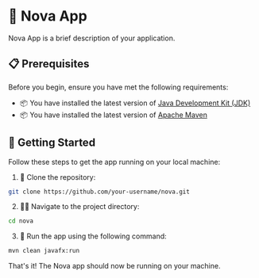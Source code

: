 # 🚀 Nova App

Nova App is a brief description of your application.

## 📋 Prerequisites

Before you begin, ensure you have met the following requirements:

- 📦 You have installed the latest version of [Java Development Kit (JDK)](https://www.oracle.com/java/technologies/javase-jdk11-downloads.html)
- 📦 You have installed the latest version of [Apache Maven](https://maven.apache.org/download.cgi)

## 🚀 Getting Started

Follow these steps to get the app running on your local machine:

1. 📂 Clone the repository:

```bash
git clone https://github.com/your-username/nova.git
```

2. 🚶‍♂️ Navigate to the project directory:

```bash
cd nova
```

3. 🎉 Run the app using the following command:

```bash
mvn clean javafx:run
```

That's it! The Nova app should now be running on your machine.
